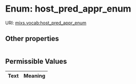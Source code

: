
# Enum: host_pred_appr_enum




URI: [mixs.vocab:host_pred_appr_enum](https://w3id.org/mixs/vocab/host_pred_appr_enum)


## Other properties

|  |  |  |
| --- | --- | --- |

## Permissible Values

| Text | Meaning |
| :--- | --------: |

